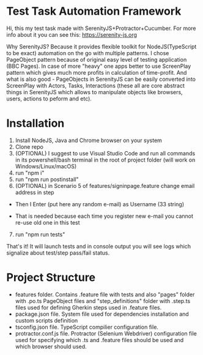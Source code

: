 # Test Task Automation Framework
Hi, this my test task made with SerenityJS+Protractor+Cucumber. For more info about it you can see this:
https://serenity-js.org

Why SerenityJS? Because it provides flexible toolkit for NodeJS(TypeScript to be exact) automation on the go with multiple patterns. I chose PageObject pattern because of original easy level of testing application (BBC Pages). In case of more "heavy" one apps better to use ScreenPlay pattern which gives much more profits in calculation of time-profit. And what is also good - PageObjects in SerenityJS can be easily converted into ScreenPlay with Actors, Tasks, Interactions (these all are core abstract things in SerenityJS which allows to manipulate objects like browsers, users, actions to peform and etc).

# Installation

1. Install NodeJS, Java and Chrome browser on your system
2. Clone repo
3. (OPTIONAL) I suggest to use Visual Studio Code and run all commands in its powershell/bash terminal in the root of project folder (will work on Windows/Linux/macOS)
4. run "npm i"
5. run "npm run postinstall"
6. (OPTIONAL) in Scenario 5 of features/signinpage.feature change email address in step

- Then I Enter (put here any random e-mail) as Username (33 string)

- That is needed because each time you register new e-mail you cannot re-use old one in this test 

7. run "npm run tests"

That's it! It will launch tests and in console output you will see logs which signalize about test/step pass/fail status. 

# Project Structure
- features folder. Contains .feature file with tests and also "pages" folder with .po.ts PageObject files and "step_definitions" folder with .step.ts files used for defining Gherkin steps used in .feature files.
- package.json file. System file used for dependencies installation and custom scripts definition
- tsconfig.json file. TypeScript compilier configuration file. 
- protractor.conf.js file. Protractor (Selenium Webdriver) configuration file used for specifying which .ts and .feature files should be used and which browser should used.


